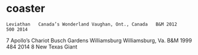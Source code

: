 # coaster
	Leviathan	Canada’s Wonderland	Vaughan, Ont., Canada	B&M	2012	500	2014
7	Apollo’s Chariot	Busch Gardens Williamsburg	Williamsburg, Va.	B&M	1999	484	2014
8	New Texas Giant
